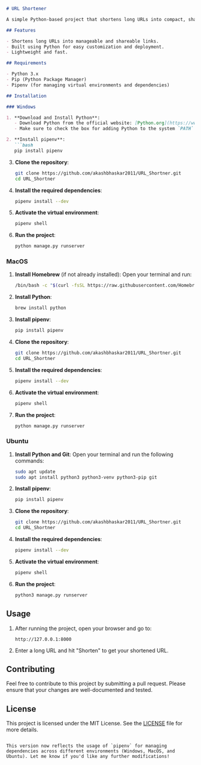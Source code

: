 
```markdown
# URL Shortener

A simple Python-based project that shortens long URLs into compact, shareable links.

## Features

- Shortens long URLs into manageable and shareable links.
- Built using Python for easy customization and deployment.
- Lightweight and fast.

## Requirements

- Python 3.x
- Pip (Python Package Manager)
- Pipenv (for managing virtual environments and dependencies)

## Installation

### Windows

1. **Download and Install Python**:
   - Download Python from the official website: [Python.org](https://www.python.org/downloads/)
   - Make sure to check the box for adding Python to the system `PATH` during installation.

2. **Install pipenv**:
   ```bash
   pip install pipenv
   ```

3. **Clone the repository**:
   ```bash
   git clone https://github.com/akashbhaskar2011/URL_Shortner.git
   cd URL_Shortner
   ```

4. **Install the required dependencies**:
   ```bash
   pipenv install --dev
   ```

5. **Activate the virtual environment**:
   ```bash
   pipenv shell
   ```

6. **Run the project**:
   ```bash
   python manage.py runserver
   ```

### MacOS

1. **Install Homebrew** (if not already installed):
   Open your terminal and run:
   ```bash
   /bin/bash -c "$(curl -fsSL https://raw.githubusercontent.com/Homebrew/install/HEAD/install.sh)"
   ```

2. **Install Python**:
   ```bash
   brew install python
   ```

3. **Install pipenv**:
   ```bash
   pip install pipenv
   ```

4. **Clone the repository**:
   ```bash
   git clone https://github.com/akashbhaskar2011/URL_Shortner.git
   cd URL_Shortner
   ```

5. **Install the required dependencies**:
   ```bash
   pipenv install --dev
   ```

6. **Activate the virtual environment**:
   ```bash
   pipenv shell
   ```

7. **Run the project**:
   ```bash
   python manage.py runserver
   ```

### Ubuntu

1. **Install Python and Git**:
   Open your terminal and run the following commands:
   ```bash
   sudo apt update
   sudo apt install python3 python3-venv python3-pip git
   ```

2. **Install pipenv**:
   ```bash
   pip install pipenv
   ```

3. **Clone the repository**:
   ```bash
   git clone https://github.com/akashbhaskar2011/URL_Shortner.git
   cd URL_Shortner
   ```

4. **Install the required dependencies**:
   ```bash
   pipenv install --dev
   ```

5. **Activate the virtual environment**:
   ```bash
   pipenv shell
   ```

6. **Run the project**:
   ```bash
   python3 manage.py runserver
   ```

## Usage

1. After running the project, open your browser and go to:
   ```
   http://127.0.0.1:8000
   ```

2. Enter a long URL and hit "Shorten" to get your shortened URL.

## Contributing

Feel free to contribute to this project by submitting a pull request. Please ensure that your changes are well-documented and tested.

## License

This project is licensed under the MIT License. See the [LICENSE](LICENSE) file for more details.
```

This version now reflects the usage of `pipenv` for managing dependencies across different environments (Windows, MacOS, and Ubuntu). Let me know if you'd like any further modifications!
